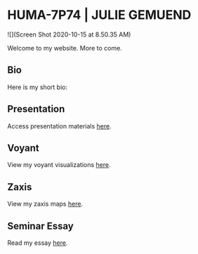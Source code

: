 # HUMA-7P74 | JULIE GEMUEND

![](Screen Shot 2020-10-15 at 8.50.35 AM)

Welcome to my website. More to come.

## Bio

Here is my short bio:

## Presentation

Access presentation materials [here](presentation).

## Voyant

View my voyant visualizations [here](voyant).

## Zaxis

View my zaxis maps [here](zaxis).

## Seminar Essay

Read my essay [here](essay).
